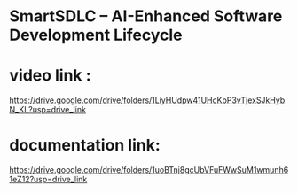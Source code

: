 # SmartSDLC – AI-Enhanced Software Development Lifecycle
# video link :
https://drive.google.com/drive/folders/1LiyHUdpw41UHcKbP3vTjexSJkHybN_KL?usp=drive_link
# documentation link:
https://drive.google.com/drive/folders/1uoBTnj8gcUbVFuFWwSuM1wmunh61eZ12?usp=drive_link
